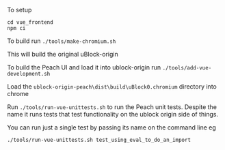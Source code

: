 To setup

```
cd vue_frontend
npm ci
```

To build run `./tools/make-chromium.sh`

This will build the original uBlock-origin

To build the Peach UI and load it into ublock-origin run `./tools/add-vue-development.sh`

Load the `ublock-origin-peach\dist\build\uBlock0.chromium` directory into chrome

Run `./tools/run-vue-unittests.sh` to run the Peach unit tests. Despite the name it runs tests that test functionality on the ublock origin side of things.

You can run just a single test by passing its name on the command line eg

`./tools/run-vue-unittests.sh test_using_eval_to_do_an_import`

